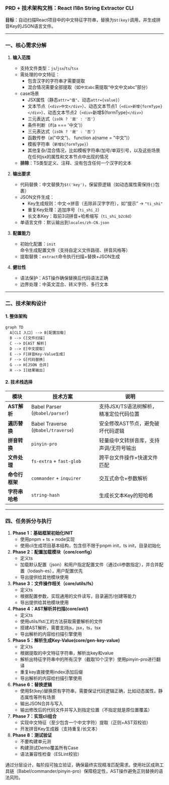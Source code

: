 ### **PRD + 技术架构文档：React I18n String Extractor CLI**  

**目标**：自动扫描React项目中的中文特征字符串，替换为`$t(key)`调用，并生成拼音Key的JSON语言文件。

---

### **一、核心需求分解**
1. **输入范围**  
   - 支持文件类型：`js`/`jsx`/`ts`/`tsx`
   - 需处理的中文特征：  
     - 包含汉字的字符串才需要提取
     - 混合情况需要全部提取（如`中文abc`需提取“中文中文abc”部分）
   - case场景
     - JSX属性（静态`attr="值"`、动态`attr={value}`）  
     - 文本节点（`<div>中文</div>`）、动态文本节点1（`<div>新增{formType}</div>`）、动态文本节点2（`<div>`新增${formType}`</div>`）
     - 三元表达式（`isOk ? '是' : '否'`）  
     - 条件判断（if(a === '中文')）  
     - 三元表达式（`isOk ? '是' : '否'`）  
     - 函数传参（a("中文")、 function a(name = "中文")）
     - 模板字符串（`新增${formType}`）
     - 其他复杂/混合情况，比如模板字符串/加号/单双引号，以及这些场景在任何jsx的属性和文本节点中出现的情况
   - **排除**：TS类型定义、注释、没有包含任何一个汉字的文本  

2. **输出要求**  
   - 代码替换：中文替换为`$t('key')`，保留原逻辑（如动态属性需保持`{}`包裹）  
   - JSON文件生成：  
     - Key生成规则：中文→拼音（去除非汉字字符），如“提示” → `"ti_shi"`  
     - 重复Key处理：追加序号（`ti_shi_2`）  
     - 长文本Key：取前3词拼音+哈希缩写（`ti_shi_b2c8d`）  
   - 单语言文件：默认输出到`locales/zh-CN.json`  

3. **配置能力**  
   - 初始化配置：`init`命令生成配置文件（支持自定义文件路径、拼音风格等）  
   - 提取替换：`extract`命令执行扫描+替换+JSON生成  

4. **健壮性**  
   - 语法保护：AST操作确保替换后代码语法正确  
   - 边界处理：中英文混合、转义字符、多行文本  

---

### **二、技术架构设计**
#### **1. 整体架构**  
```mermaid
graph TD
  A[CLI 入口] --> B[配置加载]
  B --> C[文件扫描]
  C --> D[AST 解析]
  D --> E[中文提取]
  E --> F[拼音Key-Value生成]
  F --> G[代码替换]
  G --> H[JSON 合并]
  H --> I[结果输出]
```

#### **2. 技术栈选择**
| **模块**         | **技术方案**                             | **说明**                                                                 |
|-------------------|------------------------------------------|--------------------------------------------------------------------------|
| **AST解析**       | Babel Parser (`@babel/parser`)           | 支持JSX/TS语法树解析，精准定位代码位置         |
| **遍历替换**      | Babel Traverse (`@babel/traverse`)       | 安全修改AST节点，避免破坏代码逻辑                                        |
| **拼音转换**      | `pinyin-pro`                             | 轻量级中文转拼音库，支持声调/无符号输出                   |
| **文件处理**      | `fs-extra` + `fast-glob`                 | 跨平台文件操作+快速文件匹配                                              |
| **命令行框架**    | `commander` + `inquirer`                 | 交互式命令+参数解析                      |
| **字符串哈希**    | `string-hash`                            | 生成长文本Key的短哈希                                                    |

---

### **四、任务拆分与执行**

1. **Phase 1：基础框架初始化INIT**  
   - 使用pnpm + ts + node实现
   - 使用cli生成项目基本结构，包含但不限于pnpm init，ts init，目录初始化
1. **Phase 2：配置加载模块（core/config）**
   - 定义ts  
   - 加载默认配置（json）和用户指定配置文件（通过cli参数指定），并合并配置（lodash-es），用户配置优先
   - 导出提供给其他模块使用
2. **Phase 3：文件操作相关（core/utils/fs）**
   - 定义ts
   - 根据配置参数，实现通用的文件读写，目录遍历/创建等能力
   - 导出提供给其他模块使用
2. **Phase 4：AST解析并扫描(core/ast/)**
   - 定义ts
   - 使用utils/fsti工的方法获取需要解析的文件
   - 搭建AST解析，需要支持js，jsx，ts，tsx
   - 导出解析的内容给扫描引擎使用
2. **Phase 5：解析生成Key-Value(core/gen-key-value)**
   - 定义ts
   - 根据提取的中文特征字符串，解析出key和value
   - 解析出特征字符串中的所有汉字（截取10个汉字）使用pinyin-pro进行翻译
   - 重复key直接使用index添加后缀
   - 导出解析的内容给扫描引擎使用
3. **Phase 6：替换逻辑**  
   - 使用$t(key)替换原有字符串，需要保证代码逻辑正确，比如动态属性，静态属性等所有场景
   - 输出JSON合并与写入
   - 输出修改后的代码文件并写入到指定位置（不指定就是原位置覆盖）
2. **Phase 7：实现cli组合**  
   - 实现中文特征（至少包含一个中文字符）提取（正则+AST双校验）  
   - 开发拼音Key生成器（支持重复/长文本）  
4. **Phase 8：测试验证**  
   - 不要构建单元测
   - 构建测试Demo覆盖所有Case  
   - 语法兼容性检查（ESLint校验）  


通过分层设计，每阶段可独立验证，确保最终实现精准匹配需求。使用社区成熟工具链（Babel/commander/pinyin-pro）保障稳定性，AST操作避免正则替换的语法风险。
